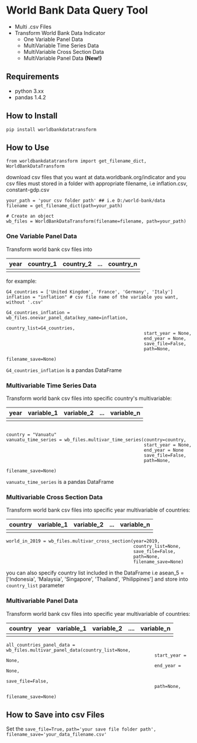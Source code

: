 # World Bank Data Query Tool

* Multi .csv Files 
* Transform World Bank Data Indicator
  * One Variable Panel Data
  * MultiVariable Time Series Data
  * MultiVariable Cross Section Data
  * MultiVariable Panel Data **(New!)**

## Requirements
* python 3.xx 
* pandas 1.4.2

## How to Install

```python: 
pip install worldbankdatatransform
```

## How to Use

 ```python:
 from worldbankdatatransform import get_filename_dict, WorldBankDataTransform
```

download csv files that you want at data.worldbank.org/indicator and 
you csv files must stored in a folder with appropriate filename, i.e inflation.csv, constant-gdp.csv

 ```python:
 your_path = 'your csv folder path' ## i.e D:/world-bank/data
 filename = get_filename_dict(path=your_path)
 
 # Create an object
 wb_files = WorldBankDataTransform(filename=filename, path=your_path)
```

### One Variable Panel Data

Transform world bank csv files into

| year | country_1 | country_2 | ... | country_n |
|------|-----------|-----------|-----|-----------|
|      |           |           |     |           |

for example:
```python:
G4_countries = ['United Kingdom', 'France', 'Germany', 'Italy']
inflation = "inflation" # csv file name of the variable you want, without '.csv'

G4_countries_inflation = wb_files.onevar_panel_data(key_name=inflation, 
                                                    country_list=G4_countries,
                                                    start_year = None,
                                                    end_year = None,
                                                    save_file=False,
                                                    path=None,
                                                    filename_save=None)
```
```G4_countries_inflation``` is a pandas DataFrame

### Multivariable Time Series Data

Transform world bank csv files into specific country's multivariable:

| year | variable_1 | variable_2 | ... | variable_n |
|------|-----------|-----------|-----|-----------|
|      |           |           |     |           |


```python:

country = "Vanuatu"
vanuatu_time_series = wb_files.multivar_time_series(country=country,
                                                    start_year = None,
                                                    end_year = None
                                                    save_file=False,
                                                    path=None,
                                                    filename_save=None)
```

```vanuatu_time_series``` is a pandas DataFrame

### Multivariable Cross Section Data

Transform world bank csv files into specific year multivariable of countries:

| country | variable_1 | variable_2 | ... | variable_n |
|------|-----------|-----------|-----|-----------|
|      |           |           |     |           |


```python:
world_in_2019 = wb_files.multivar_cross_section(year=2019, 
                                                country_list=None, 
                                                save_file=False,
                                                path=None,
                                                filename_save=None)
```                                                

you can also specify country list included in the DataFrame
i.e 
asean_5 = ['Indonesia', 'Malaysia', 'Singapore', 'Thailand', 'Philippines']
and store into ```country_list``` parameter


### Multivariable Panel Data

Transform world bank csv files into specific year multivariable of countries:

| country | year | variable_1 | variable_2 | .... |variable_n|
|------|-----------|-----------|-----|-----------|-----------|
|      |           |           |     |           |           |


``` python:
all_countries_panel_data = wb_files.multivar_panel_data(country_list=None,
                                                        start_year = None,
                                                        end_year = None,
                                                        save_file=False,
                                                        path=None,
                                                        filename_save=None)
```                                                        


## How to Save into csv Files

Set the ```save_file=True,```
        ```path='your save file folder path',```
        ```filename_save='your_data_filename.csv'```

